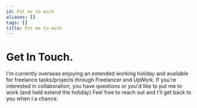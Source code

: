 ```yaml
---
id: Put me to work
aliases: []
tags: []
title: Put me to work
---
```


# Get In Touch. 
I'm currently overseas enjoying an extended working holiday and available for freelance tasks/projects through
Freelancer and UpWork. If you're interested in collaboration, you have questions or you'd like to put me to work (and
held extend the holiday) Feel free to reach out and I'll get back to you when I a chance. 

